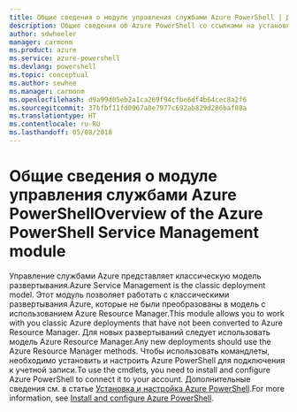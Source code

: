 ```yaml
---
title: Общие сведения о модуле управления службами Azure PowerShell | Документация Майкрософт
description: Общие сведения об Azure PowerShell со ссылками на установку и настройку.
author: sdwheeler
manager: carmonm
ms.product: azure
ms.service: azure-powershell
ms.devlang: powershell
ms.topic: conceptual
ms.author: sewhee
ms.manager: carmonm
ms.openlocfilehash: d9a99d05eb2a1ca269f94cfbe6df4b64cec8a2f6
ms.sourcegitcommit: 37bfbf11fd0967a8e7977c692ab829d286baf88a
ms.translationtype: HT
ms.contentlocale: ru-RU
ms.lasthandoff: 05/08/2018
---
```

# <a name="overview-of-the-azure-powershell-service-management-module"></a><span data-ttu-id="cb784-103">Общие сведения о модуле управления службами Azure PowerShell</span><span class="sxs-lookup"><span data-stu-id="cb784-103">Overview of the Azure PowerShell Service Management module</span></span>

<span data-ttu-id="cb784-104">Управление службами Azure представляет классическую модель развертывания.</span><span class="sxs-lookup"><span data-stu-id="cb784-104">Azure Service Management is the classic deployment model.</span></span> <span data-ttu-id="cb784-105">Этот модуль позволяет работать с классическими развертывания Azure, которые не были преобразованы в модель с использованием Azure Resource Manager.</span><span class="sxs-lookup"><span data-stu-id="cb784-105">This module allows you to work with you classic Azure deployments that have not been converted to Azure Resource Manager.</span></span> <span data-ttu-id="cb784-106">Для новых развертываний следует использовать модель Azure Resource Manager.</span><span class="sxs-lookup"><span data-stu-id="cb784-106">Any new deployments should use the Azure Resource Manager methods.</span></span> <span data-ttu-id="cb784-107">Чтобы использовать командлеты, необходимо установить и настроить Azure PowerShell для подключения к учетной записи.</span><span class="sxs-lookup"><span data-stu-id="cb784-107">To use the cmdlets, you need to install and configure Azure PowerShell to connect it to your account.</span></span> <span data-ttu-id="cb784-108">Дополнительные сведения см. в статье [Установка и настройка Azure PowerShell](install-azure-ps.md).</span><span class="sxs-lookup"><span data-stu-id="cb784-108">For more information, see [Install and configure Azure PowerShell](install-azure-ps.md).</span></span>
